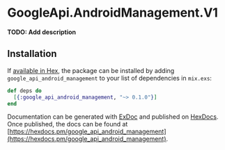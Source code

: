 # GoogleApi.AndroidManagement.V1

**TODO: Add description**

## Installation

If [available in Hex](https://hex.pm/docs/publish), the package can be installed
by adding `google_api_android_management` to your list of dependencies in `mix.exs`:

```elixir
def deps do
  [{:google_api_android_management, "~> 0.1.0"}]
end
```

Documentation can be generated with [ExDoc](https://github.com/elixir-lang/ex_doc)
and published on [HexDocs](https://hexdocs.pm). Once published, the docs can
be found at [https://hexdocs.pm/google_api_android_management](https://hexdocs.pm/google_api_android_management).
